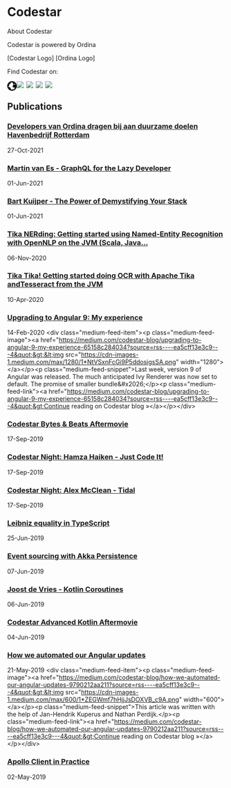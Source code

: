 # Codestar
About Codestar

Codestar is powered by Ordina

[Codestar Logo] [Ordina Logo]

Find Codestar on:

[<img align="left" width="22px" src="https://raw.githubusercontent.com/iconic/open-iconic/master/svg/globe.svg" />](https://code-star.github.io)
[<img align="left" width="22px" src="https://cdn.jsdelivr.net/npm/simple-icons@v3/icons/github.svg" />](https://github.com/code-star)
[<img align="left" width="22px" src="https://cdn.jsdelivr.net/npm/simple-icons@v3/icons/youtube.svg" />](https://www.youtube.com/c/codestar)
[<img align="left" width="22px" src="https://cdn.jsdelivr.net/npm/simple-icons@v3/icons/twitter.svg" />](https://twitter.com/Codestar_nl)
[<img align="left" width="22px" src="https://cdn.jsdelivr.net/npm/simple-icons@v3/icons/linkedin.svg" />](https://www.linkedin.com/company/codestar-powered-by-ordina/)
<br />

## Publications
<!-- BLOG-POST-LIST:START -->
### [Developers van Ordina dragen bij aan duurzame doelen Havenbedrijf Rotterdam](https://www.youtube.com/watch?v=tSesmVPwKZk)
 27-Oct-2021 
  

### [Martin van Es - GraphQL for the Lazy Developer](https://www.youtube.com/watch?v=EaQt031BByw)
 01-Jun-2021 
  

### [Bart Kuijper - The Power of Demystifying Your Stack](https://www.youtube.com/watch?v=Uq5Y080Por0)
 01-Jun-2021 
  

### [Tika NERding: Getting started using Named-Entity Recognition with OpenNLP on the JVM &lpar;Scala, Java…](https://medium.com/codestar-blog/tika-nerding-getting-started-using-named-entity-recognition-with-opennlp-on-the-jvm-scala-java-befc396d6dc5?source=rss----ea5cff13e3c9---4)
 06-Nov-2020 
  

### [Tika Tika! Getting started doing OCR with Apache Tika andTesseract from the JVM](https://medium.com/codestar-blog/tika-tika-getting-started-doing-ocr-with-apache-tika-andtesseract-from-the-jvm-f5d2bfe9b397?source=rss----ea5cff13e3c9---4)
 10-Apr-2020 
  

### [Upgrading to Angular 9: My experience](https://medium.com/codestar-blog/upgrading-to-angular-9-my-experience-65158c284034?source=rss----ea5cff13e3c9---4)
 14-Feb-2020 
 &lt;div class=&quot;medium-feed-item&quot;&gt;&lt;p class=&quot;medium-feed-image&quot;&gt;&lt;a href=&quot;https://medium.com/codestar-blog/upgrading-to-angular-9-my-experience-65158c284034?source=rss----ea5cff13e3c9---4&quot;&gt;&lt;img src=&quot;https://cdn-images-1.medium.com/max/1280/1*NtVSxnFcGi9P5ddosigsSA.png&quot; width=&quot;1280&quot;&gt;&lt;/a&gt;&lt;/p&gt;&lt;p class=&quot;medium-feed-snippet&quot;&gt;Last week, version 9 of Angular was released. The much anticipated Ivy Renderer was now set to default. The promise of smaller bundle&amp;#x2026;&lt;/p&gt;&lt;p class=&quot;medium-feed-link&quot;&gt;&lt;a href=&quot;https://medium.com/codestar-blog/upgrading-to-angular-9-my-experience-65158c284034?source=rss----ea5cff13e3c9---4&quot;&gt;Continue reading on Codestar blog »&lt;/a&gt;&lt;/p&gt;&lt;/div&gt; 

### [Codestar Bytes &amp; Beats Aftermovie](https://www.youtube.com/watch?v=TMIjgaVGO0s)
 17-Sep-2019 
  

### [Codestar Night: Hamza Haiken - Just Code It!](https://www.youtube.com/watch?v=UtMR0K9v-vw)
 17-Sep-2019 
  

### [Codestar Night: Alex McClean - Tidal](https://www.youtube.com/watch?v=z5IbxA2AK-8)
 17-Sep-2019 
  

### [Leibniz equality in TypeScript](https://medium.com/codestar-blog/leibniz-equality-in-typescript-2aeff1303749?source=rss----ea5cff13e3c9---4)
 25-Jun-2019 
  

### [Event sourcing with Akka Persistence](https://medium.com/codestar-blog/event-sourcing-with-akka-persistence-6a3f4b167852?source=rss----ea5cff13e3c9---4)
 07-Jun-2019 
  

### [Joost de Vries - Kotlin Coroutines](https://www.youtube.com/watch?v=XtBw_dpX5NM)
 06-Jun-2019 
  

### [Codestar Advanced Kotlin Aftermovie](https://www.youtube.com/watch?v=8KMrTgv32W8)
 04-Jun-2019 
  

### [How we automated our Angular updates](https://medium.com/codestar-blog/how-we-automated-our-angular-updates-9790212aa211?source=rss----ea5cff13e3c9---4)
 21-May-2019 
 &lt;div class=&quot;medium-feed-item&quot;&gt;&lt;p class=&quot;medium-feed-image&quot;&gt;&lt;a href=&quot;https://medium.com/codestar-blog/how-we-automated-our-angular-updates-9790212aa211?source=rss----ea5cff13e3c9---4&quot;&gt;&lt;img src=&quot;https://cdn-images-1.medium.com/max/600/1*ZEGWmf7hHjjJsDOXVB_c9A.png&quot; width=&quot;600&quot;&gt;&lt;/a&gt;&lt;/p&gt;&lt;p class=&quot;medium-feed-snippet&quot;&gt;This article was written with the help of Jan-Hendrik Kuperus and Nathan Perdijk.&lt;/p&gt;&lt;p class=&quot;medium-feed-link&quot;&gt;&lt;a href=&quot;https://medium.com/codestar-blog/how-we-automated-our-angular-updates-9790212aa211?source=rss----ea5cff13e3c9---4&quot;&gt;Continue reading on Codestar blog »&lt;/a&gt;&lt;/p&gt;&lt;/div&gt; 

### [Apollo Client in Practice](https://medium.com/codestar-blog/apollo-client-in-practice-f81434f6f8d7?source=rss----ea5cff13e3c9---4)
 02-May-2019 
  
<!-- BLOG-POST-LIST:END -->
